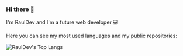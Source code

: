 ### Hi there 👋

I'm RaulDev and I'm a future web developer 💻

Here you can see my most used languages and my public repositories:

![RaulDev's Top Langs](https://github-readme-stats.vercel.app/api/top-langs/?username=devparada&layout=compact&theme=radical)
